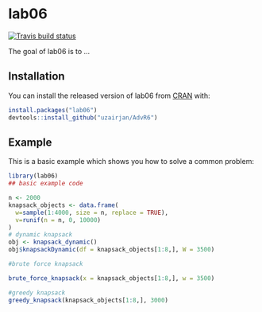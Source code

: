
# lab06

<!-- badges: start -->
[![Travis build status](https://travis-ci.com/uzairjan/AdvR6.svg?branch=main)](https://api.travis-ci.com/v3/job/547018288/log.txt)
<!-- badges: end -->

The goal of lab06 is to ...

## Installation

You can install the released version of lab06 from [CRAN](https://CRAN.R-project.org) with:

``` r
install.packages("lab06")
devtools::install_github("uzairjan/AdvR6")

```

## Example

This is a basic example which shows you how to solve a common problem:

``` r
library(lab06)
## basic example code

n <- 2000
knapsack_objects <- data.frame(
  w=sample(1:4000, size = n, replace = TRUE),
  v=runif(n = n, 0, 10000)
)
# dynamic knapsack
obj <- knapsack_dynamic()
obj$knapsackDynamic(df = knapsack_objects[1:8,], W = 3500)

#brute force knapsack 

brute_force_knapsack(x = knapsack_objects[1:8,], w = 3500)

#greedy knapsack 
greedy_knapsack(knapsack_objects[1:8,], 3000)
```

